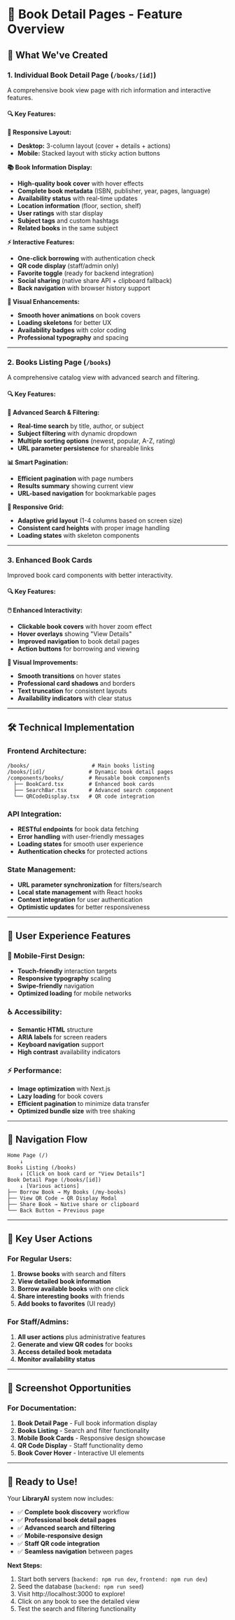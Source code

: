 # 📖 Book Detail Pages - Feature Overview

## 🎯 **What We've Created**

### **1. Individual Book Detail Page** (`/books/[id]`)
A comprehensive book view page with rich information and interactive features.

#### **🔍 Key Features:**

**📱 Responsive Layout:**
- **Desktop:** 3-column layout (cover + details + actions)
- **Mobile:** Stacked layout with sticky action buttons

**📚 Book Information Display:**
- **High-quality book cover** with hover effects
- **Complete book metadata** (ISBN, publisher, year, pages, language)
- **Availability status** with real-time updates
- **Location information** (floor, section, shelf)
- **User ratings** with star display
- **Subject tags** and custom hashtags
- **Related books** in the same subject

**⚡ Interactive Features:**
- **One-click borrowing** with authentication check
- **QR code display** (staff/admin only)
- **Favorite toggle** (ready for backend integration)
- **Social sharing** (native share API + clipboard fallback)
- **Back navigation** with browser history support

**🎨 Visual Enhancements:**
- **Smooth hover animations** on book covers
- **Loading skeletons** for better UX
- **Availability badges** with color coding
- **Professional typography** and spacing

---

### **2. Books Listing Page** (`/books`)
A comprehensive catalog view with advanced search and filtering.

#### **🔍 Key Features:**

**🔎 Advanced Search & Filtering:**
- **Real-time search** by title, author, or subject
- **Subject filtering** with dynamic dropdown
- **Multiple sorting options** (newest, popular, A-Z, rating)
- **URL parameter persistence** for shareable links

**📊 Smart Pagination:**
- **Efficient pagination** with page numbers
- **Results summary** showing current view
- **URL-based navigation** for bookmarkable pages

**📱 Responsive Grid:**
- **Adaptive grid layout** (1-4 columns based on screen size)
- **Consistent card heights** with proper image handling
- **Loading states** with skeleton components

---

### **3. Enhanced Book Cards**
Improved book card components with better interactivity.

#### **🔍 Key Features:**

**🖱️ Enhanced Interactivity:**
- **Clickable book covers** with hover zoom effect
- **Hover overlays** showing "View Details"
- **Improved navigation** to book detail pages
- **Action buttons** for borrowing and viewing

**🎨 Visual Improvements:**
- **Smooth transitions** on hover states
- **Professional card shadows** and borders
- **Text truncation** for consistent layouts
- **Availability indicators** with clear status

---

## 🛠 **Technical Implementation**

### **Frontend Architecture:**
```
/books/                    # Main books listing
/books/[id]/              # Dynamic book detail pages
/components/books/        # Reusable book components
  ├── BookCard.tsx        # Enhanced book cards
  ├── SearchBar.tsx       # Advanced search component
  └── QRCodeDisplay.tsx   # QR code integration
```

### **API Integration:**
- **RESTful endpoints** for book data fetching
- **Error handling** with user-friendly messages
- **Loading states** for smooth user experience
- **Authentication checks** for protected actions

### **State Management:**
- **URL parameter synchronization** for filters/search
- **Local state management** with React hooks
- **Context integration** for user authentication
- **Optimistic updates** for better responsiveness

---

## 🎨 **User Experience Features**

### **📱 Mobile-First Design:**
- **Touch-friendly** interaction targets
- **Responsive typography** scaling
- **Swipe-friendly** navigation
- **Optimized loading** for mobile networks

### **♿ Accessibility:**
- **Semantic HTML** structure
- **ARIA labels** for screen readers
- **Keyboard navigation** support
- **High contrast** availability indicators

### **⚡ Performance:**
- **Image optimization** with Next.js
- **Lazy loading** for book covers
- **Efficient pagination** to minimize data transfer
- **Optimized bundle size** with tree shaking

---

## 🔗 **Navigation Flow**

```
Home Page (/)
    ↓
Books Listing (/books)
    ↓ [Click on book card or "View Details"]
Book Detail Page (/books/[id])
    ↓ [Various actions]
├── Borrow Book → My Books (/my-books)
├── View QR Code → QR Display Modal
├── Share Book → Native share or clipboard
└── Back Button → Previous page
```

---

## 🎯 **Key User Actions**

### **For Regular Users:**
1. **Browse books** with search and filters
2. **View detailed book information**
3. **Borrow available books** with one click
4. **Share interesting books** with friends
5. **Add books to favorites** (UI ready)

### **For Staff/Admins:**
1. **All user actions** plus administrative features
2. **Generate and view QR codes** for books
3. **Access detailed book metadata**
4. **Monitor availability status**

---

## 📸 **Screenshot Opportunities**

### **For Documentation:**
1. **Book Detail Page** - Full book information display
2. **Books Listing** - Search and filter functionality
3. **Mobile Book Cards** - Responsive design showcase
4. **QR Code Display** - Staff functionality demo
5. **Book Cover Hover** - Interactive UI elements

---

## 🚀 **Ready to Use!**

Your **LibraryAI** system now includes:
- ✅ **Complete book discovery** workflow
- ✅ **Professional book detail pages**
- ✅ **Advanced search and filtering**
- ✅ **Mobile-responsive design**
- ✅ **Staff QR code integration**
- ✅ **Seamless navigation** between pages

**Next Steps:**
1. Start both servers (`backend: npm run dev`, `frontend: npm run dev`)
2. Seed the database (`backend: npm run seed`)
3. Visit http://localhost:3000 to explore!
4. Click on any book to see the detailed view
5. Test the search and filtering functionality
